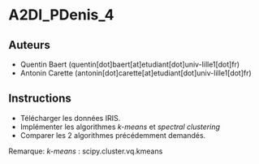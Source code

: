 # A2DI_PDenis_4

## Auteurs

*	Quentin Baert (quentin[dot]baert[at]etudiant[dot]univ-lille1[dot]fr)
*	Antonin Carette (antonin[dot]carette[at]etudiant[dot]univ-lille1[dot]fr)

## Instructions

*	Télécharger les données IRIS.
*	Implémenter les algorithmes *k-means* et *spectral clustering*
*	Comparer les 2 algorithmes précédemment demandés.

Remarque: *k-means* : scipy.cluster.vq.kmeans
